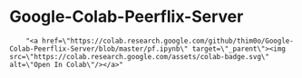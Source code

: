 # Google-Colab-Peerflix-Server
        "<a href=\"https://colab.research.google.com/github/thim0o/Google-Colab-Peerflix-Server/blob/master/pf.ipynb\" target=\"_parent\"><img src=\"https://colab.research.google.com/assets/colab-badge.svg\" alt=\"Open In Colab\"/></a>"
